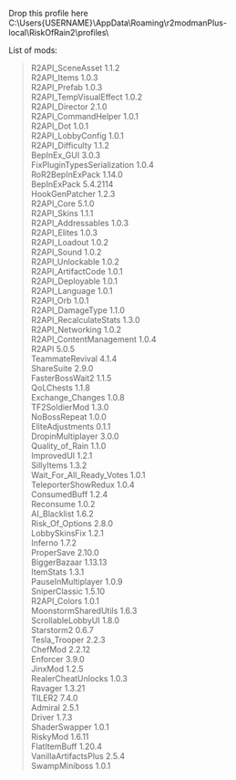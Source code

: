 Drop this profile here<br>C:\Users\{USERNAME}\AppData\Roaming\r2modmanPlus-local\RiskOfRain2\profiles\

List of mods:<br>
> R2API_SceneAsset  1.1.2<br>
 R2API_Items  1.0.3<br>
 R2API_Prefab  1.0.3<br>
 R2API_TempVisualEffect  1.0.2<br>
 R2API_Director  2.1.0<br>
 R2API_CommandHelper  1.0.1<br>
 R2API_Dot  1.0.1<br>
 R2API_LobbyConfig  1.0.1<br>
 R2API_Difficulty  1.1.2<br>
 BepInEx_GUI  3.0.3<br>
 FixPluginTypesSerialization  1.0.4<br>
 RoR2BepInExPack  1.14.0<br>
 BepInExPack  5.4.2114<br>
 HookGenPatcher  1.2.3<br>
 R2API_Core  5.1.0<br>
 R2API_Skins  1.1.1<br>
 R2API_Addressables  1.0.3<br>
 R2API_Elites  1.0.3<br>
 R2API_Loadout  1.0.2<br>
 R2API_Sound  1.0.2<br>
 R2API_Unlockable  1.0.2<br>
 R2API_ArtifactCode  1.0.1<br>
 R2API_Deployable  1.0.1<br>
 R2API_Language  1.0.1<br>
 R2API_Orb  1.0.1<br>
 R2API_DamageType  1.1.0<br>
 R2API_RecalculateStats  1.3.0<br>
 R2API_Networking  1.0.2<br>
 R2API_ContentManagement  1.0.4<br>
 R2API  5.0.5<br>
 TeammateRevival  4.1.4<br>
 ShareSuite  2.9.0<br>
 FasterBossWait2  1.1.5<br>
 QoLChests  1.1.8<br>
 Exchange_Changes  1.0.8<br>
 TF2SoldierMod  1.3.0<br>
 NoBossRepeat  1.0.0<br>
 EliteAdjustments  0.1.1<br>
 DropinMultiplayer  3.0.0<br>
 Quality_of_Rain  1.1.0<br>
 ImprovedUI  1.2.1<br>
 SillyItems  1.3.2<br>
 Wait_For_All_Ready_Votes  1.0.1<br>
 TeleporterShowRedux  1.0.4<br>
 ConsumedBuff  1.2.4<br>
 Reconsume  1.0.2<br>
 AI_Blacklist  1.6.2<br>
 Risk_Of_Options  2.8.0<br>
 LobbySkinsFix  1.2.1<br>
 Inferno  1.7.2<br>
 ProperSave  2.10.0<br>
 BiggerBazaar  1.13.13<br>
 ItemStats  1.3.1<br>
 PauseInMultiplayer  1.0.9<br>
 SniperClassic  1.5.10<br>
 R2API_Colors  1.0.1<br>
 MoonstormSharedUtils  1.6.3<br>
 ScrollableLobbyUI  1.8.0<br>
 Starstorm2  0.6.7<br>
 Tesla_Trooper  2.2.3<br>
 ChefMod  2.2.12<br>
 Enforcer  3.9.0<br>
 JinxMod  1.2.5<br>
 RealerCheatUnlocks  1.0.3<br>
 Ravager  1.3.21<br>
 TILER2  7.4.0<br>
 Admiral  2.5.1<br>
 Driver  1.7.3<br>
 ShaderSwapper  1.0.1<br>
 RiskyMod  1.6.11<br>
 FlatItemBuff  1.20.4<br>
 VanillaArtifactsPlus  2.5.4<br>
 SwampMiniboss  1.0.1<br>

